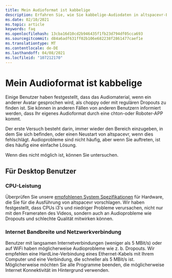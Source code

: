 ```yaml
---
title: Mein Audioformat ist kabbelige
description: Erfahren Sie, wie Sie kabbelige-Audiodaten in altspacevr-Ereignissen diagnostizieren und korrigieren können.
ms.date: 02/10/2021
ms.topic: article
keywords: faq
ms.openlocfilehash: 13cba16d10cd2b946435f1fb23d794df05cca693
ms.sourcegitcommit: d84a6adf631ff02b106e682238f2861477caef1e
ms.translationtype: MT
ms.contentlocale: de-DE
ms.lasthandoff: 04/08/2021
ms.locfileid: "107212170"
---
```

# <a name="my-audio-is-choppy"></a>Mein Audioformat ist kabbelige

Einige Benutzer haben festgestellt, dass das Audiomaterial, wenn ein anderer Avatar gesprochen wird, als choppy oder mit regulären Dropouts zu finden ist. Sie können in anderen Fällen von anderen Benutzern informiert werden, dass Ihr eigenes Audioformat durch eine chton-oder Roboter-APP kommt.

Der erste Versuch besteht darin, immer wieder den Bereich einzugeben, in dem Sie sich befinden, oder einen Neustart von altspacevr, wenn dies fehlschlägt. Audioprobleme sind nicht häufig, aber wenn Sie auftreten, ist dies häufig eine einfache Lösung. 

Wenn dies nicht möglich ist, können Sie untersuchen. 

## <a name="for-desktop-users"></a>Für Desktop Benutzer

### <a name="cpu-performance"></a>CPU-Leistung

Überprüfen Sie unsere [empfohlenen System Spezifikationen](../getting-started/system-requirements.md) für Hardware, die Sie für die Ausführung von altspacevr vorschlagen. Wir haben festgestellt, dass CPUs i3's und niedriger Probleme verursachen, nicht nur mit den Frameraten des Videos, sondern auch an Audioprobleme wie Dropouts und schlechte Qualität mitwirken können.

### <a name="internet-bandwidth-and-network-connection"></a>Internet Bandbreite und Netzwerkverbindung

Benutzer mit langsamen Internetverbindungen (weniger als 5 MBit/s) oder auf WiFi haben möglicherweise Audioprobleme wie z. b. Dropouts. Wir empfehlen eine HardLine-Verbindung eines Ethernet-Kabels mit Ihrem Computer und eine Verbindung, die schneller als 5 MBit/s ist. Möglicherweise möchten Sie alle Programme beenden, die möglicherweise Internet Konnektivität im Hintergrund verwenden.